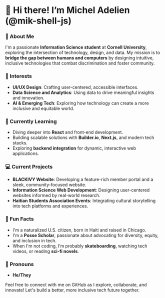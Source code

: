 # 👋 Hi there! I’m Michel Adelien (@mik-shell-js)

### 🌟 About Me  
I'm a passionate **Information Science student** at **Cornell University**, exploring the intersection of technology, design, and data. My mission is to **bridge the gap between humans and computers** by designing intuitive, inclusive technologies that combat discrimination and foster community.

### 👀 Interests  
- **UI/UX Design**: Crafting user-centered, accessible interfaces.  
- **Data Science and Analytics**: Using data to drive meaningful insights and innovation.  
- **AI & Emerging Tech**: Exploring how technology can create a more inclusive and equitable world.  

### 🌱 Currently Learning  
- Diving deeper into **React** and front-end development.  
- Building scalable solutions with **Builder.io**, **Next.js**, and modern tech stacks.  
- Exploring **backend integration** for dynamic, interactive web applications.  

### 💻 Current Projects  
- **BLACKIVY Website**: Developing a feature-rich member portal and a sleek, community-focused website.  
- **Information Science Web Development**: Designing user-centered websites informed by real-world research.  
- **Haitian Students Association Events**: Integrating cultural storytelling into tech platforms and experiences.  

### 💬 Fun Facts  
- I'm a naturalized U.S. citizen, born in Haiti and raised in Chicago.  
- I'm a **Posse Scholar**, passionate about advocating for diversity, equity, and inclusion in tech.  
- When I'm not coding, I’m probably **skateboarding**, watching tech videos, or reading **sci-fi novels**.  

### 🌟 Pronouns  
- **He/They**

Feel free to connect with me on GitHub as I explore, collaborate, and innovate! Let's build a better, more inclusive tech future together.


<!---
mik-shell-js/mik-shell-js is a ✨ special ✨ repository because its `README.md` (this file) appears on your GitHub profile.
You can click the Preview link to take a look at your changes.
--->
